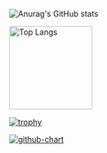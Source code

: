 ![Anurag's GitHub stats](https://github-profile-summary-cards.vercel.app/api/cards/profile-details?username=KeitaShimura&theme=dracula)

<img alt="Top Langs" height="150px" src="https://github-readme-stats.vercel.app/api/top-langs/?username=KeitaShimura&layout=compact&count_private=true&show_icons=true&theme=tokyonight" />

[![trophy](https://github-profile-trophy.vercel.app/?username=KeitaShimura&theme=onedark)](https://github-profile-trophy.vercel.app/?username=KeitaShimura&theme=tokyonight)

[![github-chart](https://github-chart.vercel.app/api?user=KeitaShimura)](https://github.com/KeitaShimura/github-chart)
